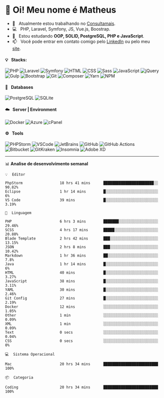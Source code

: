 # 👋 Oi! Meu nome é Matheus

- 🔭 &nbsp; Atualmente estou trabalhando no [Consultamais](https://consultamais.com.br/).
- 💻 &nbsp; PHP, Laravel, Symfony, JS, Vue.js, Boostrap.
- 🌱 &nbsp; Estou estudando **OOP, SOLID, PostgreSQL, PHP e JavaScript**.
- 📫 &nbsp; Você pode entrar em contato comigo pelo [LinkedIn](https://www.linkedin.com/in/matheuscamargoxavier/) ou pelo meu [site](https://matheuscamargo.co).

#### 💡 &nbsp; Stacks:
![PHP](https://img.shields.io/badge/-PHP-777BB4?&logo=php&logoColor=FFFFFF)
![Laravel](https://img.shields.io/badge/-Laravel-FF2D20?&logo=laravel&logoColor=FFFFFF)
![Symfony](https://img.shields.io/badge/-Symfony-000000?&logo=symfony&logoColor=FFFFFF)
![HTML](https://img.shields.io/badge/-HTML-E34F26?&logo=html5&logoColor=FFFFFF)
![CSS](https://img.shields.io/badge/-CSS-1572B6?&logo=css3&logoColor=FFFFFF)
![Sass](https://img.shields.io/badge/-Sass-CC6699?&logo=sass&logoColor=FFFFFF)
![JavaScript](https://img.shields.io/badge/-JavaScript-F7DF1E?&logo=javascript&logoColor=FFFFFF)
![jQuery](https://img.shields.io/badge/-jQuery-0769AD?&logo=jquery&logoColor=FFFFFF)
![Gulp](https://img.shields.io/badge/-Gulp-CF4647?&logo=gulp&logoColor=FFFFFF)
![Bootstrap](https://img.shields.io/badge/-Bootstrap-7952B3?&logo=bootstrap&logoColor=FFFFFF)
![Git](https://img.shields.io/badge/-Git-F05032?&logo=git&logoColor=FFFFFF)
![Composer](https://img.shields.io/badge/-Composer-885630?&logo=composer&logoColor=FFFFFF)
![Yarn](https://img.shields.io/badge/-Yarn-2C8EBB?&logo=yarn&logoColor=FFFFFF)
![NPM](https://img.shields.io/badge/-npm-CB3837?&logo=npm&logoColor=FFFFFF)

#### 💾 &nbsp; Databases
![PostgreSQL](https://img.shields.io/badge/-PostgreSQL-336791?&logo=PostgreSQL&logoColor=FFFFFF)
![SQLite](https://img.shields.io/badge/-SQLite-003B57?&logo=SQLite&logoColor=FFFFFF)

#### ☁️ &nbsp; Server | Environment
![Docker](https://img.shields.io/badge/-Docker-2496ED?&logo=docker&logoColor=FFFFFF)
![Azure](https://img.shields.io/badge/-Azure-0089D6?&logo=microsoft%20azure&logoColor=FFFFFF)
![cPanel](https://img.shields.io/badge/-cPanel-FF6C2C?&logo=cpanel&logoColor=FFFFFF)

#### ⚙️ &nbsp; Tools
![PHPStorm](https://img.shields.io/badge/-PHPStorm-000000?&logo=PHPStorm&logoColor=FFFFFF)
![VSCode](https://img.shields.io/badge/-VSCode-007ACC?&logo=Visual%20Studio%20Code&logoColor=FFFFFF) 
![JetBrains](https://img.shields.io/badge/-JetBrains-000000?&logo=jetbrains&logoColor=FFFFFF) 
![GitHub](https://img.shields.io/badge/-GitHub-181717?&logo=github&logoColor=FFFFFF) 
![GitHub Actions](https://img.shields.io/badge/-GitHub%20Actions-181717?&logo=GitHub%20Actions&logoColor=FFFFFF) 
![Bitbucket](https://img.shields.io/badge/-Bitbucket-0052CC?&logo=bitbucket&logoColor=FFFFFF)
![GitKraken](https://img.shields.io/badge/-GitKraken-179287?&logo=GitKraken&logoColor=FFFFFF)
![Insomnia](https://img.shields.io/badge/-Insomnia-5849BE?&logo=Insomnia&logoColor=FFFFFF)
![Adobe XD](https://img.shields.io/badge/-Adobe%20XD-FF61F6?&logo=adobe%20xd&logoColor=FFFFFF) 
_______

📊  **Analise de desenvolvimento semanal**
```text
💡  Editor

PhpStorm                 18 hrs 41 mins      ███████████████████████░░     90.82%
Eclipse                  1 hr 14 mins        █░░░░░░░░░░░░░░░░░░░░░░░░         6%
VS Code                  39 mins             █░░░░░░░░░░░░░░░░░░░░░░░░      3.19%
```
```text
💬  Linguagem

PHP                      6 hrs 3 mins        ███████░░░░░░░░░░░░░░░░░░     29.46%
SCSS                     4 hrs 17 mins       █████░░░░░░░░░░░░░░░░░░░░     20.88%
Blade Template           2 hrs 42 mins       ███░░░░░░░░░░░░░░░░░░░░░░     13.15%
JSON                     2 hrs 8 mins        ███░░░░░░░░░░░░░░░░░░░░░░     10.42%
Markdown                 1 hr 36 mins        ██░░░░░░░░░░░░░░░░░░░░░░░       7.8%
Java                     1 hr 14 mins        █░░░░░░░░░░░░░░░░░░░░░░░░         6%
HTML                     40 mins             █░░░░░░░░░░░░░░░░░░░░░░░░      3.27%
JavaScript               38 mins             █░░░░░░░░░░░░░░░░░░░░░░░░      3.11%
YAML                     30 mins             █░░░░░░░░░░░░░░░░░░░░░░░░      2.46%
Git Config               27 mins             █░░░░░░░░░░░░░░░░░░░░░░░░      2.19%
Docker                   12 mins             ░░░░░░░░░░░░░░░░░░░░░░░░░      1.05%
Other                    1 min               ░░░░░░░░░░░░░░░░░░░░░░░░░      0.09%
XML                      1 min               ░░░░░░░░░░░░░░░░░░░░░░░░░      0.09%
Text                     0 secs              ░░░░░░░░░░░░░░░░░░░░░░░░░      0.04%
CSS                      0 secs              ░░░░░░░░░░░░░░░░░░░░░░░░░         0%
```
```text
💻  Sistema Operacional

Mac                      20 hrs 34 mins      █████████████████████████       100%
```
```text
📦  Categoria

Coding                   20 hrs 34 mins      █████████████████████████       100%
```
